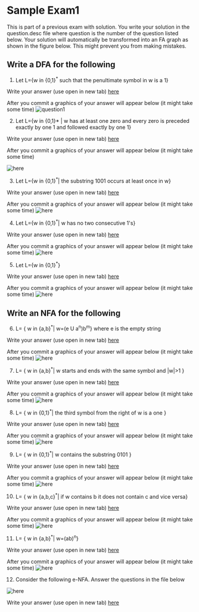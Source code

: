 # Sample Exam1

This is part of a previous exam with solution. You write your solution in the
question.desc file where question is the number of the question listed below. Your solution will automatically be transformed into an FA graph as shown in the figure below. This might prevent you from making mistakes.
## Write a DFA for the following
1. Let L={w in {0,1}<sup>*</sup>  such that the penultimate symbol in w is a 1}
  
Write your answer (use open in new tab) [here](1.desc)

After you commit a graphics of your answer will appear below (it might take some time)
 ![question1](imgs/1.png)


2. Let L={w in {0,1}* | w has at least one zero and every zero is preceded exactly by one 1
   and followed exactly by one 1}
   
Write your answer (use open in new tab) [here](2.desc)

After you commit a graphics of your answer will appear below (it might take some time)

![here](imgs/2.png)

3. Let L={w in {0,1}<sup>*</sup>| the substring 1001 occurs at least once in w}

Write your answer (use open in new tab) [here](3.desc)

After you commit a graphics of your answer will appear below (it might take some time)
![here](imgs/3.png)

4. Let L={w in {0,1}<sup>*</sup>|  w has no two consecutive 1's}


Write your answer (use open in new tab)  [here](4.desc)

After you commit a graphics of your answer will appear below (it might take some time)
![here](imgs/4.png)

5. Let L={w in {0,1}<sup>*</sup>}

Write your answer (use open in new tab)   [here](5.desc)

After you commit a graphics of your answer will appear below (it might take some time)
![here](imgs/5.png)



## Write an NFA for the following

6. L= { w in {a,b}<sup>*</sup>| w=(e U a<sup>n</sup>)b<sup>m</sup>} where e is the 
empty string

Write your answer (use open in new tab) [here](6.desc)

After you commit a graphics of your answer will appear below (it might take some time)
![here](imgs/6.png)


7. L= { w in {a,b}<sup>*</sup>| w starts and ends with the same symbol and |w|>1 } 

Write your answer (use open in new tab) [here](7.desc)

After you commit a graphics of your answer will appear below (it might take some time)
![here](imgs/7.png)


8. L= { w in {0,1}<sup>*</sup>| the third symbol from the right of w is a one  } 

Write your answer (use open in new tab) [here](8.desc)

After you commit a graphics of your answer will appear below (it might take some time)
![here](imgs/8.png)



9. L= { w in {0,1}<sup>*</sup>| w contains the substring 0101 } 

Write your answer (use open in new tab) [here](9.desc)

After you commit a graphics of your answer will appear below (it might take some time)
![here](imgs/9.png)


10. L= { w in {a,b,c}<sup>*</sup>| if w contains b it does not contain c and vice versa} 

Write your answer (use open in new tab) [here](10.desc)

After you commit a graphics of your answer will appear below (it might take some time)
![here](imgs/10.png)


11. L= { w in {a,b}<sup>*</sup>| w=(ab)<sup>n</sup>} 

Write your answer (use open in new tab) [here](11.desc)


After you commit a graphics of your answer will appear below (it might take some time)
![here](imgs/11.png)


12. Consider the following e-NFA. Answer the questions in the file below

![here](imgs/12.png)

Write your answer (use open in new tab) [here](12.ans)




